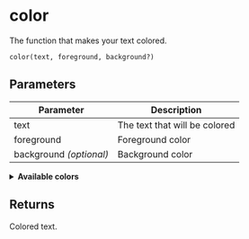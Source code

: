 # color

The function that makes your text colored.

`color(text, foreground, background?)`

## Parameters

| Parameter               | Description                   |
| ----------------------- | ----------------------------- |
| text                    | The text that will be colored |
| foreground              | Foreground color              |
| background _(optional)_ | Background color              |

<details>
  <summary><strong>Available colors</strong></summary>

- black
- red
- green
- yellow
- blue
- magenta
- cyan
- white
- gray
</details>

## Returns

Colored text.
